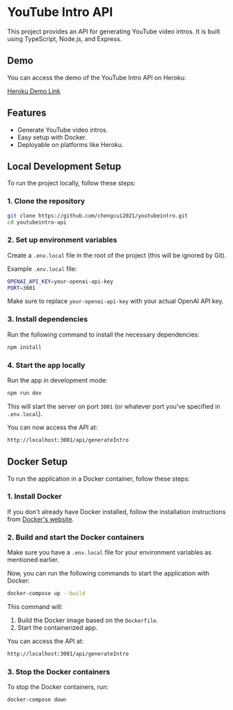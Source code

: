 
# YouTube Intro API

This project provides an API for generating YouTube video intros. It is built using TypeScript, Node.js, and Express.

## Demo

You can access the demo of the YouTube Intro API on Heroku:

[Heroku Demo Link](https://youtubeintro-7f5709bf1c04.herokuapp.com/)

## Features

- Generate YouTube video intros.
- Easy setup with Docker.
- Deployable on platforms like Heroku.

## Local Development Setup

To run the project locally, follow these steps:

### 1. Clone the repository

```bash
git clone https://github.com/chengcui2021/youtubeintro.git
cd youtubeintro-api
```

### 2. Set up environment variables

Create a `.env.local` file in the root of the project (this will be ignored by Git).

Example `.env.local` file:

```bash
OPENAI_API_KEY=your-openai-api-key
PORT=3001
```

Make sure to replace `your-openai-api-key` with your actual OpenAI API key.

### 3. Install dependencies

Run the following command to install the necessary dependencies:

```bash
npm install
```

### 4. Start the app locally

Run the app in development mode:

```bash
npm run dev
```

This will start the server on port `3001` (or whatever port you've specified in `.env.local`).

You can now access the API at:

```bash
http://localhost:3001/api/generateIntro
```

## Docker Setup

To run the application in a Docker container, follow these steps:

### 1. Install Docker

If you don't already have Docker installed, follow the installation instructions from [Docker's website](https://www.docker.com/get-started).

### 2. Build and start the Docker containers

Make sure you have a `.env.local` file for your environment variables as mentioned earlier.

Now, you can run the following commands to start the application with Docker:

```bash
docker-compose up --build
```

This command will:

1. Build the Docker image based on the `Dockerfile`.
2. Start the containerized app.

You can access the API at:

```bash
http://localhost:3001/api/generateIntro
```

### 3. Stop the Docker containers

To stop the Docker containers, run:

```bash
docker-compose down
```
